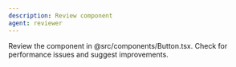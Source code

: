 ```yaml
---
description: Review component
agent: reviewer
---
```


Review the component in @src/components/Button.tsx.
Check for performance issues and suggest improvements.
